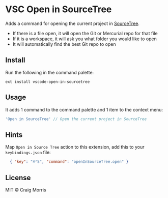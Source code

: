 # VSC Open in SourceTree

Adds a command for opening the current project in [SourceTree](https://www.sourcetreeapp.com/).

- If there is a file open, it will open the Git or Mercurial repo for that file
- If it is a workspace, it will ask you what folder you would like to open
- It will automatically find the best Git repo to open

## Install

Run the following in the command palette:

```shell
ext install vscode-open-in-sourcetree
```

## Usage

It adds 1 command to the command palette and 1 item to the context menu:

```js
'Open in SourceTree' // Open the current project in SourceTree
```

## Hints

Map `Open in Source Tree` action to this extension, add this to your `keybindings.json` file:

```json
  { "key": "⌘⌃S", "command": "openInSourceTree.open" }
``````

## License

MIT © Craig Morris
